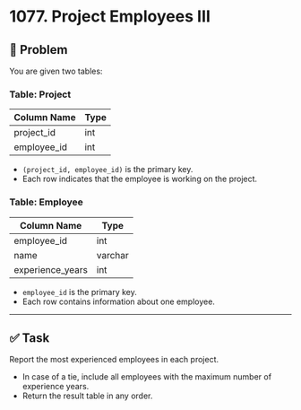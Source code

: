 # 1077. Project Employees III

## 📘 Problem

You are given two tables:

### Table: Project
| Column Name | Type |
|-------------|------|
| project_id  | int  |
| employee_id | int  |

- `(project_id, employee_id)` is the primary key.
- Each row indicates that the employee is working on the project.

### Table: Employee
| Column Name      | Type    |
|------------------|---------|
| employee_id      | int     |
| name             | varchar |
| experience_years | int     |

- `employee_id` is the primary key.
- Each row contains information about one employee.

---

## ✅ Task

Report the most experienced employees in each project.  
- In case of a tie, include all employees with the maximum number of experience years.  
- Return the result table in any order.  
